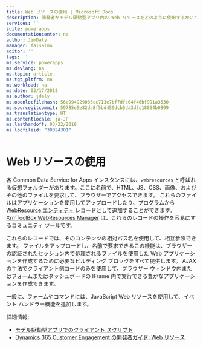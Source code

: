 ```yaml
---
title: Web リソースの使用 | Microsoft Docs
description: 開発者がモデル駆動型アプリ内の Web リソースをどのように使用するかについて説明します。
services: ''
suite: powerapps
documentationcenter: na
author: JimDaly
manager: faisalmo
editor: ''
tags: ''
ms.service: powerapps
ms.devlang: na
ms.topic: article
ms.tgt_pltfrm: na
ms.workload: na
ms.date: 03/17/2018
ms.author: jdaly
ms.openlocfilehash: 56e994929036cc713e7bf7dfc04f46bf991a3530
ms.sourcegitcommit: 59785e9e82da8f5bd459dcb5da3d5c18064b0899
ms.translationtype: HT
ms.contentlocale: ja-JP
ms.lasthandoff: 03/22/2018
ms.locfileid: "30024301"
---
```

# <a name="use-web-resources"></a>Web リソースの使用

各 Common Data Service for Apps インスタンスには、`webresources` と呼ばれる仮想フォルダーがあります。ここに名前で、HTML、JS、CSS、画像、およびその他のファイルを要求して、ブラウザーでアクセスできます。 これらのファイルはアプリケーションを使用してアップロードしたり、プログラムから [WebResource エンティティ](../common-data-service/reference/entities/webresource.md) レコードとして追加することができます。 [XrmToolBox WebResources Manager](https://www.xrmtoolbox.com/plugins/MsCrmTools.WebResourcesManager/) は、これらのレコードの操作を容易にするコミュニティ ツールです。

これらのレコードでは、そのコンテンツの相対パス名を使用して、相互参照できます。 ファイルをアップロードし、名前で要求できるこの機能は、ブラウザーの認証されたセッション内で処理されるファイルを使用した Web アプリケーションを作成するために必要なビルディング ブロックをすべて提供します。 AJAX の手法でクライアント側コードのみを使用して、ブラウザー ウィンドウ内またはフォームまたはダッシュボードの IFrame 内で実行できる豊かなアプリケーションを作成できます。 

一般に、フォームやコマンドには、JavaScript Web リソースを使用して、イベント ハンドラー機能を追加します。

詳細情報:
- [モデル駆動型アプリでのクライアント スクリプト](client-scripting.md)
- [Dynamics 365 Customer Engagement の開発者ガイド: Web リソース](/dynamics365/customer-engagement/developer/web-resources)
